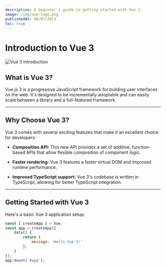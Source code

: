 ```yaml
---
description: A beginner's guide to getting started with Vue 3.
image: /img/vue-logo.png
publishedAt: 08/07/2023
toc: true
---
```


# Introduction to Vue 3

![Vue 3 Introduction](/img/vue-logo.png)

## What is Vue 3?

Vue.js 3 is a progressive JavaScript framework for building user interfaces on the web. It's designed to be incrementally adoptable and can easily scale between a library and a full-featured framework.

---

## Why Choose Vue 3?

Vue 3 comes with several exciting features that make it an excellent choice for developers:

-   **Composition API:** This new API provides a set of additive, function-based APIs that allow flexible composition of component logic.

-   **Faster rendering:** Vue 3 features a faster virtual DOM and improved runtime performance.

-   **Improved TypeScript support:** Vue 3's codebase is written in TypeScript, allowing for better TypeScript integration.

---

## Getting Started with Vue 3

Here's a basic Vue 3 application setup:

```javascript
const { createApp } = Vue;
const app = createApp({
	data() {
		return {
			message: 'Hello Vue 3!'
		};
	}
});
app.mount('#app');
```
